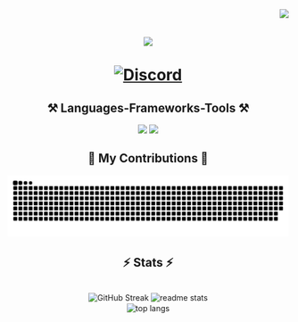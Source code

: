 <img align="right" src="https://visitor-badge.laobi.icu/badge?page_id=philipo30.philipo30" />

<h1 align="center">
    <img src="https://readme-typing-svg.herokuapp.com/?font=Righteous&size=35&&color=70A5FD&center=true&vCenter=true&width=500&height=70&duration=2500&lines=Hi+There!+👋;+I'm+Philip!;" />
    <p align center>
      <a href="https://discord.com/users/884457992026722315">
          <img alt="Discord" title="Discord" height="48" width="48" src="https://cdn.simpleicons.org/discord">
      </a>
    </p>
</h1>

<h2 align="center">⚒️ Languages-Frameworks-Tools ⚒️</h2>
<div align="center">
    <img src="https://skillicons.dev/icons?i=html,css,vscode,github,figma,git,pycharm,sublime,windows,discord,bots" />
    <img src="https://skillicons.dev/icons?i=nodejs,python,javascript,mysql" /><br>
</div>

<div align="center">
  <h2>🐍 My Contributions 🐍</h2>
  <img alt="snake eating my contributions" src="https://raw.githubusercontent.com/philipo30/philipo30/output/github-contribution-grid-snake.svg" />
</div>

<h2 align="center">⚡ Stats ⚡</h2>
<br>
<div align=center>
    <img src="https://github-readme-streak-stats-beta-olive.vercel.app?user=philipo30&theme=tokyonight&card_width=396&card_height=296" alt="GitHub Streak" />
    <img src="https://github-readme-stats.vercel.app/api?username=philipo30&count_private=true&show_icons=true&theme=tokyonight&rank_icon=github&border_radius=10&card_width=396&card_height=156" alt="readme stats" />
  <br/>
  <img align="center" src="https://github-readme-stats.vercel.app/api/top-langs/?username=philipo30&hide=HTML&langs_count=8&layout=compact&theme=tokyonight&border_radius=10&size_weight=0.5&count_weight=0.5&exclude_repo=github-readme-stats&card_width=396&card_height=156" alt="top langs" />
</div>
